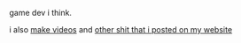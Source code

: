 game dev i think. 

i also [make videos](youtube.com/stuarttmcoded) and [other shit that i posted on my website](mcoded.repl.co/downloads)
